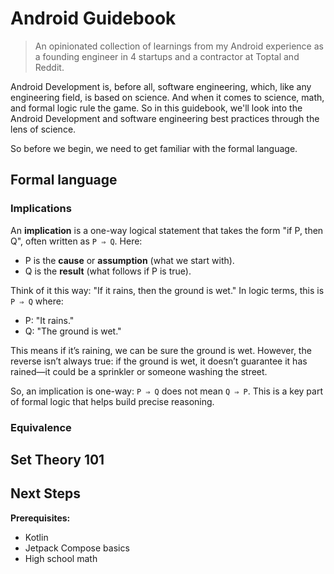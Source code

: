 # Android Guidebook

> An opinionated collection of learnings from my Android experience as a founding engineer in 4 startups and a contractor at Toptal and Reddit.

Android Development is, before all, software engineering, which, like any engineering field, is based on science. And when it comes to science, math, and formal logic rule the game. So in this guidebook, we'll look into the Android Development and software engineering best practices through the lens of science.

So before we begin, we need to get familiar with the formal language.

## Formal language

### Implications

An **implication** is a one-way logical statement that takes the form "if P, then Q", often written as `P ⇒ Q`. Here:

- P is the **cause** or **assumption** (what we start with).
- Q is the **result** (what follows if P is true).

Think of it this way: "If it rains, then the ground is wet." In logic terms, this is `P ⇒ Q` where:

- P: "It rains."
- Q: "The ground is wet."

This means if it’s raining, we can be sure the ground is wet. However, the reverse isn’t always true: if the ground is wet, it doesn’t guarantee it has rained—it could be a sprinkler or someone washing the street.

So, an implication is one-way: `P ⇒ Q` does not mean `Q ⇒ P`. This is a key part of formal logic that helps build precise reasoning.

### Equivalence

## Set Theory 101

## Next Steps

**Prerequisites:**
- Kotlin
- Jetpack Compose basics
- High school math
